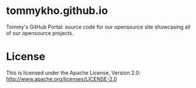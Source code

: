 # tommykho.github.io
Tommy's GitHub Portal: source code for our opensource site showcasing all of our opensource projects.

# License
This is licensed under the Apache License, Version 2.0: http://www.apache.org/licenses/LICENSE-2.0
